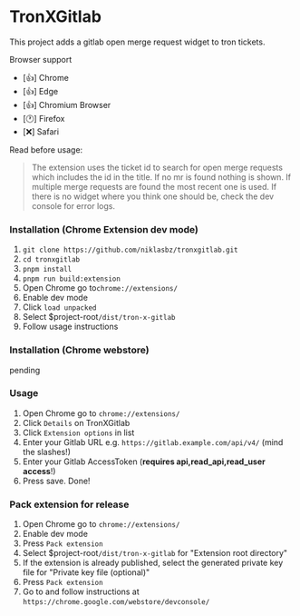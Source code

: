 
# TronXGitlab

This project adds a gitlab open merge request widget to tron tickets.

Browser support

- [👍] Chrome
- [👍] Edge
- [👍] Chromium Browser
- [🕐] Firefox
- [❌] Safari

Read before usage:
> The extension uses the ticket id to search for open merge requests
> which includes the id in the title. If no mr is found nothing is shown.
> If multiple merge requests are found the most recent one is used. If
> there is no widget where you think one should be, check the dev
> console for error logs.

### Installation (Chrome Extension dev mode)

1. `git clone https://github.com/niklasbz/tronxgitlab.git`
2. `cd tronxgitlab`
3. `pnpm install`
4. `pnpm run build:extension`
5. Open Chrome go to`chrome://extensions/`
6. Enable dev mode
7. Click `load unpacked`
8. Select $project-root`/dist/tron-x-gitlab`
9. Follow usage instructions

### Installation (Chrome webstore)
pending

### Usage

1. Open Chrome go to `chrome://extensions/`
2. Click `Details` on TronXGitlab
3. Click `Extension options` in list
4. Enter your Gitlab URL e.g. `https://gitlab.example.com/api/v4/` (mind the slashes!)
5. Enter your Gitlab AccessToken (**requires api,read_api,read_user access**!)
6. Press save. Done!

### Pack extension for release

1. Open Chrome go to `chrome://extensions/`
2. Enable dev mode
3. Press `Pack extension`
4. Select $project-root`/dist/tron-x-gitlab` for "Extension root directory"
5. If the extension is already published, select the generated private key file for "Private key file (optional)"
6. Press `Pack extension`
7. Go to and follow instructions at `https://chrome.google.com/webstore/devconsole/`
